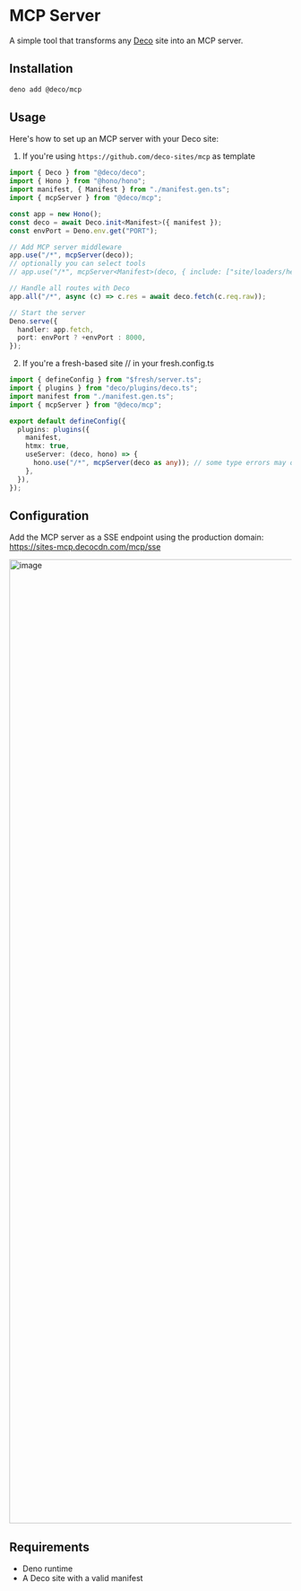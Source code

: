 # MCP Server

A simple tool that transforms any [Deco](https://deco.cx) site into an MCP
server.

## Installation

```bash
deno add @deco/mcp
```

## Usage

Here's how to set up an MCP server with your Deco site:

1. If you're using `https://github.com/deco-sites/mcp` as template

```typescript
import { Deco } from "@deco/deco";
import { Hono } from "@hono/hono";
import manifest, { Manifest } from "./manifest.gen.ts";
import { mcpServer } from "@deco/mcp";

const app = new Hono();
const deco = await Deco.init<Manifest>({ manifest });
const envPort = Deno.env.get("PORT");

// Add MCP server middleware
app.use("/*", mcpServer(deco));
// optionally you can select tools
// app.use("/*", mcpServer<Manifest>(deco, { include: ["site/loaders/helloWorld.ts"] })); // only hello world will be available

// Handle all routes with Deco
app.all("/*", async (c) => c.res = await deco.fetch(c.req.raw));

// Start the server
Deno.serve({
  handler: app.fetch,
  port: envPort ? +envPort : 8000,
});
```

2. If you're a fresh-based site // in your fresh.config.ts

```typescript
import { defineConfig } from "$fresh/server.ts";
import { plugins } from "deco/plugins/deco.ts";
import manifest from "./manifest.gen.ts";
import { mcpServer } from "@deco/mcp";

export default defineConfig({
  plugins: plugins({
    manifest,
    htmx: true,
    useServer: (deco, hono) => {
      hono.use("/*", mcpServer(deco as any)); // some type errors may occur
    },
  }),
});
```

## Configuration

Add the MCP server as a SSE endpoint using the production domain:
https://sites-mcp.decocdn.com/mcp/sse

<img width="1718" alt="image" src="https://github.com/user-attachments/assets/8a94dd3b-be41-48b5-98db-22ddae16391f" />

## Requirements

- Deno runtime
- A Deco site with a valid manifest
